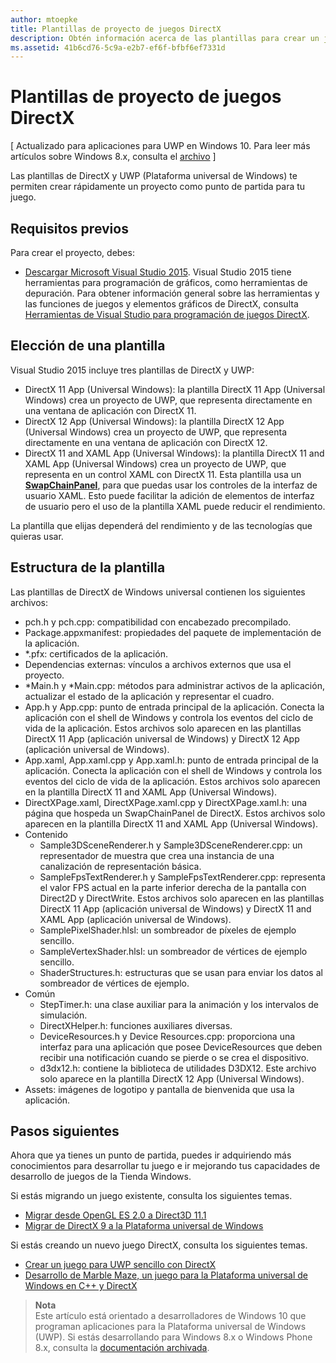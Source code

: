 ```yaml
---
author: mtoepke
title: Plantillas de proyecto de juegos DirectX
description: Obtén información acerca de las plantillas para crear un juego de DirectX y la Plataforma universal de Windows (UWP).
ms.assetid: 41b6cd76-5c9a-e2b7-ef6f-bfbf6ef7331d
---
```


# Plantillas de proyecto de juegos DirectX


\[ Actualizado para aplicaciones para UWP en Windows 10. Para leer más artículos sobre Windows 8.x, consulta el [archivo](http://go.microsoft.com/fwlink/p/?linkid=619132) \]

Las plantillas de DirectX y UWP (Plataforma universal de Windows) te permiten crear rápidamente un proyecto como punto de partida para tu juego.

## Requisitos previos


Para crear el proyecto, debes:

-   [Descargar Microsoft Visual Studio 2015](https://www.visualstudio.com/vs-2015-product-editions). Visual Studio 2015 tiene herramientas para programación de gráficos, como herramientas de depuración. Para obtener información general sobre las herramientas y las funciones de juegos y elementos gráficos de DirectX, consulta [Herramientas de Visual Studio para programación de juegos DirectX](set-up-visual-studio-for-game-development.md).

## Elección de una plantilla


Visual Studio 2015 incluye tres plantillas de DirectX y UWP:

-   DirectX 11 App (Universal Windows): la plantilla DirectX 11 App (Universal Windows) crea un proyecto de UWP, que representa directamente en una ventana de aplicación con DirectX 11.
-   DirectX 12 App (Universal Windows): la plantilla DirectX 12 App (Universal Windows) crea un proyecto de UWP, que representa directamente en una ventana de aplicación con DirectX 12.
-   DirectX 11 and XAML App (Universal Windows): la plantilla DirectX 11 and XAML App (Universal Windows) crea un proyecto de UWP, que representa en un control XAML con DirectX 11. Esta plantilla usa un [**SwapChainPanel**](https://msdn.microsoft.com/library/windows/apps/dn252834), para que puedas usar los controles de la interfaz de usuario XAML. Esto puede facilitar la adición de elementos de interfaz de usuario pero el uso de la plantilla XAML puede reducir el rendimiento.

La plantilla que elijas dependerá del rendimiento y de las tecnologías que quieras usar.

## Estructura de la plantilla


Las plantillas de DirectX de Windows universal contienen los siguientes archivos:

-   pch.h y pch.cpp: compatibilidad con encabezado precompilado.
-   Package.appxmanifest: propiedades del paquete de implementación de la aplicación.
-   \*.pfx: certificados de la aplicación.
-   Dependencias externas: vínculos a archivos externos que usa el proyecto.
-   *Main.h y *Main.cpp: métodos para administrar activos de la aplicación, actualizar el estado de la aplicación y representar el cuadro.
-   App.h y App.cpp: punto de entrada principal de la aplicación. Conecta la aplicación con el shell de Windows y controla los eventos del ciclo de vida de la aplicación. Estos archivos solo aparecen en las plantillas DirectX 11 App (aplicación universal de Windows) y DirectX 12 App (aplicación universal de Windows).
-   App.xaml, App.xaml.cpp y App.xaml.h: punto de entrada principal de la aplicación. Conecta la aplicación con el shell de Windows y controla los eventos del ciclo de vida de la aplicación. Estos archivos solo aparecen en la plantilla DirectX 11 and XAML App (Universal Windows).
-   DirectXPage.xaml, DirectXPage.xaml.cpp y DirectXPage.xaml.h: una página que hospeda un SwapChainPanel de DirectX. Estos archivos solo aparecen en la plantilla DirectX 11 and XAML App (Universal Windows).
-   Contenido
    -   Sample3DSceneRenderer.h y Sample3DSceneRenderer.cpp: un representador de muestra que crea una instancia de una canalización de representación básica.
    -   SampleFpsTextRenderer.h y SampleFpsTextRenderer.cpp: representa el valor FPS actual en la parte inferior derecha de la pantalla con Direct2D y DirectWrite. Estos archivos solo aparecen en las plantillas DirectX 11 App (aplicación universal de Windows) y DirectX 11 and XAML App (aplicación universal de Windows).
    -   SamplePixelShader.hlsl: un sombreador de píxeles de ejemplo sencillo.
    -   SampleVertexShader.hlsl: un sombreador de vértices de ejemplo sencillo.
    -   ShaderStructures.h: estructuras que se usan para enviar los datos al sombreador de vértices de ejemplo.
-   Común
    -   StepTimer.h: una clase auxiliar para la animación y los intervalos de simulación.
    -   DirectXHelper.h: funciones auxiliares diversas.
    -   DeviceResources.h y Device Resources.cpp: proporciona una interfaz para una aplicación que posee DeviceResources que deben recibir una notificación cuando se pierde o se crea el dispositivo.
    -   d3dx12.h: contiene la biblioteca de utilidades D3DX12. Este archivo solo aparece en la plantilla DirectX 12 App (Universal Windows).
-   Assets: imágenes de logotipo y pantalla de bienvenida que usa la aplicación.

## Pasos siguientes


Ahora que ya tienes un punto de partida, puedes ir adquiriendo más conocimientos para desarrollar tu juego e ir mejorando tus capacidades de desarrollo de juegos de la Tienda Windows.

Si estás migrando un juego existente, consulta los siguientes temas.

-   [Migrar desde OpenGL ES 2.0 a Direct3D 11.1](port-from-opengl-es-2-0-to-directx-11-1.md)
-   [Migrar de DirectX 9 a la Plataforma universal de Windows](porting-your-directx-9-game-to-windows-store.md)

Si estás creando un nuevo juego DirectX, consulta los siguientes temas.

-   [Crear un juego para UWP sencillo con DirectX](tutorial--create-your-first-metro-style-directx-game.md)
-   [Desarrollo de Marble Maze, un juego para la Plataforma universal de Windows en C++ y DirectX](developing-marble-maze-a-windows-store-game-in-cpp-and-directx.md)

> **Nota**  
Este artículo está orientado a desarrolladores de Windows 10 que programan aplicaciones para la Plataforma universal de Windows (UWP). Si estás desarrollando para Windows 8.x o Windows Phone 8.x, consulta la [documentación archivada](http://go.microsoft.com/fwlink/p/?linkid=619132).

 

 

 






<!--HONumber=May16_HO2-->



